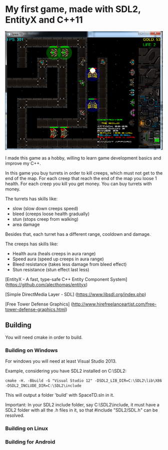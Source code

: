 # My first game, made with SDL2, EntityX and C++11

![Screen Shot](screenshot.png?raw=true)

I made this game as a hobby, willing to learn game development basics and improve my C++.

In this game you buy turrets in order to kill creeps, which must not get to the end of the map.
For each creep that reach the end of the map you loose 1 health.
For each creep you kill you get money.
You can buy turrets with money.

The turrets has skills like: 
- slow (slow down creeps speed)
- bleed (creeps loose health gradually)
- stun (stops creep from walking)
- area damage

Besides that, each turret has a different range, cooldown and damage.

The creeps has skills like:
- Health aura (heals creeps in aura range)
- Speed aura (speed up creeps in aura range)
- Bleed resistance (takes less damage from bleed effect)
- Stun resistance (stun effect last less)

[EntityX - A fast, type-safe C++ Entity Component System] (https://github.com/alecthomas/entityx)

[Simple DirectMedia Layer - SDL] (https://www.libsdl.org/index.php)

[Free Tower Defense Graphics] (http://www.hirefreelanceartist.com/free-tower-defense-graphics.html)

## Building

You will need cmake in order to build.

### Building on Windows

For windows you will need at least Visual Studio 2013.

Example, considering you have SDL2 installed on C:\SDL2:
```
cmake -H. -Bbuild -G "Visual Studio 12" -DSDL2_LIB_DIR=C:\SDL2\lib\X86 -DSDL2_INCLUDE_DIR=C:\SDL2\include
```
This will output a folder 'build' with SpaceTD.sln in it.

Important: In your SDL2 include folder, say C:\SDL2\include, it must have a SDL2 folder with all the .h files in it, 
so that #include "SDL2/SDL.h" can be resolved.

### Building on Linux

### Building for Android
